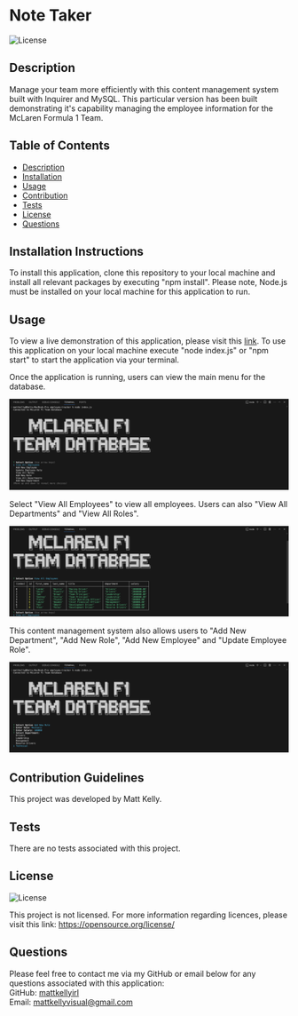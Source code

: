# Note Taker

![License](https://img.shields.io/badge/license-none-lightgrey.svg)

## Description
Manage your team more efficiently with this content management system built with Inquirer and MySQL. This particular version has been built demonstrating it's capability managing the employee information for the McLaren Formula 1 Team.

## Table of Contents
- [Description](#description)
- [Installation](#installation)
- [Usage](#usage)
- [Contribution](#contribution)
- [Tests](#tests)
- [License](#license)
- [Questions](#questions)

## Installation Instructions
To install this application, clone this repository to your local machine and install all relevant packages by executing "npm install". Please note, Node.js must be installed on your local machine for this application to run. 

## Usage
To view a live demonstration of this application, please visit this [link](https://www.youtube.com/@mattkelly9107). To use this application on your local machine execute "node index.js" or "npm start" to start the application via your terminal. 

Once the application is running, users can view the main menu for the database.

<img src ="./assets/screenshots/scrn1.png"></img>

Select "View All Employees" to view all employees. Users can also "View All Departments" and "View All Roles".

<img src ="./assets/screenshots/scrn2.png"></img>

This content management system also allows users to "Add New Department", "Add New Role", "Add New Employee" and "Update Employee Role".

<img src ="./assets/screenshots/scrn3.png"></img>

## Contribution Guidelines
This project was developed by Matt Kelly.

## Tests
There are no tests associated with this project. 

## License
![License](https://img.shields.io/badge/license-none-lightgrey.svg)

This project is not licensed. For more information regarding licences, please visit this link: https://opensource.org/license/

## Questions
Please feel free to contact me via my GitHub or email below for any questions associated with this application:  
GitHub: [mattkellyirl](https://github.com/mattkellyirl)  
Email: mattkellyvisual@gmail.com